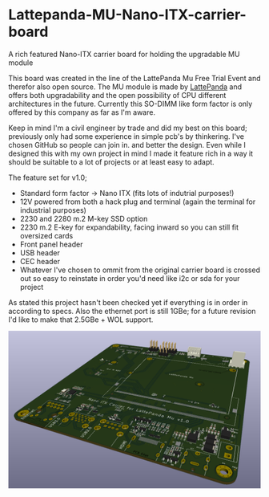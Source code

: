 # Lattepanda-MU-Nano-ITX-carrier-board
A rich featured Nano-ITX carrier board for holding the upgradable MU module

This board was created in the line of the LattePanda Mu Free Trial Event and therefor also open source.
The MU module is made by [LattePanda](https://www.lattepanda.com/lattepanda-mu) and offers both upgradability and the open possibility of CPU different architectures in the future. Currently this SO-DIMM like form factor is only offered by this company as far as I'm aware.

Keep in mind I'm a civil engineer by trade and did my best on this board; previously only had some experience in simple pcb's by thinkering.
I've chosen GitHub so people can join in. and better the design.
Even while I designed this with my own project in mind I made it feature rich in a way it should be suitable to a lot of projects or at least easy to adapt.

The feature set for v1.0;
- Standard form factor -> Nano ITX (fits lots of indutrial purposes!)
- 12V powered from both a hack plug and terminal (again the terminal for industrial purposes)
- 2230 and 2280 m.2 M-key SSD option
- 2230 m.2 E-key for expandability, facing inward so you can still fit oversized cards
- Front panel header
- USB header
- CEC header
- Whatever I've chosen to ommit from the original carrier board is crossed out so easy to reinstate in order you'd need like i2c or sda for your project

As stated this project hasn't been checked yet if everything is in order in according to specs.
Also the ethernet port is still 1GBe; for a future revision I'd like to make that 2.5GBe + WOL support.

![Board v1.0](https://raw.githubusercontent.com/Donderstraal/Lattepanda-MU-Nano-ITX-carrier-board/main/Board.PNG)
